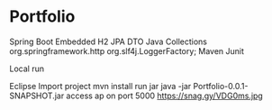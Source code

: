 # Portfolio
Spring Boot
Embedded H2
JPA
DTO
Java Collections
org.springframework.http 
org.slf4j.LoggerFactory;
Maven
Junit

Local run

Eclipse 
Import project
mvn install
run jar java -jar Portfolio-0.0.1-SNAPSHOT.jar
access ap on port 5000
https://snag.gy/VDG0ms.jpg

